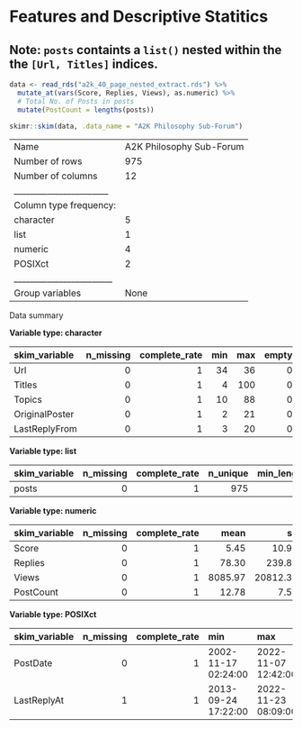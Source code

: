 Features and Descriptive Statitics
================

## Note: `posts` containts a `list()` nested within the the `[Url, Titles]` indices.

``` r
data <- read_rds("a2k_40_page_nested_extract.rds") %>%
  mutate_at(vars(Score, Replies, Views), as.numeric) %>%
  # Total No. of Posts in posts
  mutate(PostCount = lengths(posts))
```

``` r
skimr::skim(data, .data_name = "A2K Philosophy Sub-Forum")
```

|                                                  |                          |
|:-------------------------------------------------|:-------------------------|
| Name                                             | A2K Philosophy Sub-Forum |
| Number of rows                                   | 975                      |
| Number of columns                                | 12                       |
| \_\_\_\_\_\_\_\_\_\_\_\_\_\_\_\_\_\_\_\_\_\_\_   |                          |
| Column type frequency:                           |                          |
| character                                        | 5                        |
| list                                             | 1                        |
| numeric                                          | 4                        |
| POSIXct                                          | 2                        |
| \_\_\_\_\_\_\_\_\_\_\_\_\_\_\_\_\_\_\_\_\_\_\_\_ |                          |
| Group variables                                  | None                     |

Data summary

**Variable type: character**

| skim_variable  | n_missing | complete_rate | min | max | empty | n_unique | whitespace |
|:---------------|----------:|--------------:|----:|----:|------:|---------:|-----------:|
| Url            |         0 |             1 |  34 |  36 |     0 |      975 |          0 |
| Titles         |         0 |             1 |   4 | 100 |     0 |      967 |          0 |
| Topics         |         0 |             1 |  10 |  88 |     0 |      737 |          0 |
| OriginalPoster |         0 |             1 |   2 |  21 |     0 |      461 |          0 |
| LastReplyFrom  |         0 |             1 |   3 |  20 |     0 |      279 |          0 |

**Variable type: list**

| skim_variable | n_missing | complete_rate | n_unique | min_length | max_length |
|:--------------|----------:|--------------:|---------:|-----------:|-----------:|
| posts         |         0 |             1 |      975 |          1 |         20 |

**Variable type: numeric**

| skim_variable | n_missing | complete_rate |    mean |       sd |  p0 |    p25 |  p50 |  p75 |   p100 | hist  |
|:--------------|----------:|--------------:|--------:|---------:|----:|-------:|-----:|-----:|-------:|:------|
| Score         |         0 |             1 |    5.45 |    10.97 |   0 |    0.0 |    2 |    7 |    136 | ▇▁▁▁▁ |
| Replies       |         0 |             1 |   78.30 |   239.84 |   0 |    4.0 |   15 |   50 |   4143 | ▇▁▁▁▁ |
| Views         |         0 |             1 | 8085.97 | 20812.34 | 443 | 1443.5 | 2462 | 6808 | 388262 | ▇▁▁▁▁ |
| PostCount     |         0 |             1 |   12.78 |     7.50 |   1 |    5.0 |   16 |   20 |     20 | ▃▂▂▁▇ |

**Variable type: POSIXct**

| skim_variable | n_missing | complete_rate | min                 | max                 | median              | n_unique |
|:--------------|----------:|--------------:|:--------------------|:--------------------|:--------------------|---------:|
| PostDate      |         0 |             1 | 2002-11-17 02:24:00 | 2022-11-07 12:42:00 | 2014-12-11 22:08:00 |      974 |
| LastReplyAt   |         1 |             1 | 2013-09-24 17:22:00 | 2022-11-23 08:09:00 | 2016-01-31 21:32:30 |      973 |
